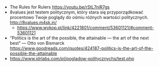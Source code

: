 - The Rules for Rulers https://youtu.be/rStL7niR7gs
- 8values jest testem politycznym, który stara się przyporządkować procentowo Twoje poglądy do ośmiu różnych wartości politycznych. http://8values.m4sk.in/
  - https://www.wykop.pl/link/4221801/comment/53601121/#comment-53601121
- “Politics is the art of the possible, the attainable — the art of the next best” ― Otto von Bismarck https://www.goodreads.com/quotes/424187-politics-is-the-art-of-the-possible-the-attainable
- https://www.idrlabs.com/pl/pogladow-politycznychs/test.php